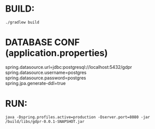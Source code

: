 

# BUILD:
  `./gradlew build`

# DATABASE CONF (application.properties)
  spring.datasource.url=jdbc:postgresql://localhost:5432/gdpr<br/>
  spring.datasource.username=postgres<br/>
  spring.datasource.password=postgres<br/>
  spring.jpa.generate-ddl=true

# RUN:
  `java -Dspring.profiles.active=production -Dserver.port=8080 -jar /build/libs/gdpr-0.0.1-SNAPSHOT.jar`
